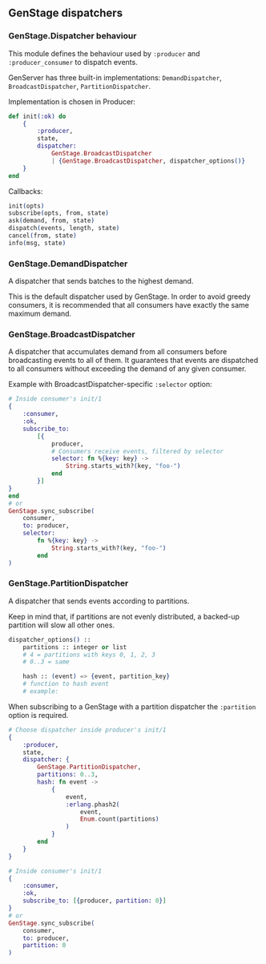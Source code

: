 ## GenStage dispatchers

### GenStage.Dispatcher behaviour
This module defines the behaviour used by `:producer` and `:producer_consumer` to dispatch events.

GenServer has three built-in implementations:
`DemandDispatcher`, `BroadcastDispatcher`, `PartitionDispatcher`.

Implementation is chosen in Producer:
```elixir
def init(:ok) do
    {
        :producer, 
        state, 
        dispatcher: 
            GenStage.BroadcastDispatcher
            | {GenStage.BroadcastDispatcher, dispatcher_options()}
    }
end
```

Callbacks:
```elixir
init(opts)
subscribe(opts, from, state)
ask(demand, from, state)
dispatch(events, length, state)
cancel(from, state)
info(msg, state)
```

### GenStage.DemandDispatcher
A dispatcher that sends batches to the highest demand.

This is the default dispatcher used by GenStage. In order to avoid greedy consumers, it is recommended that all consumers have exactly the same maximum demand.

### GenStage.BroadcastDispatcher

A dispatcher that accumulates demand from all consumers before broadcasting events to all of them.
It guarantees that events are dispatched to all consumers without exceeding the demand of any given consumer.

Example with BroadcastDispatcher-specific `:selector` option:

```elixir
# Inside consumer's init/1
{
    :consumer, 
    :ok, 
    subscribe_to:
        [{
            producer, 
            # Consumers receive events, filtered by selector
            selector: fn %{key: key} -> 
                String.starts_with?(key, "foo-") 
            end
        }]
}
end
# or
GenStage.sync_subscribe(
    consumer,
    to: producer,
    selector: 
        fn %{key: key} ->
            String.starts_with?(key, "foo-") 
        end
)
```

### GenStage.PartitionDispatcher

A dispatcher that sends events according to partitions.

Keep in mind that, if partitions are not evenly distributed, a backed-up partition will slow all other ones.

```elixir
dispatcher_options() :: 
    partitions :: integer or list
    # 4 = partitions with keys 0, 1, 2, 3
    # 0..3 = same

    hash :: (event) => {event, partition_key}
    # function to hash event
    # example:
```

When subscribing to a GenStage with a partition dispatcher the `:partition` option is required.

```elixir
# Choose dispatcher inside producer's init/1
{
    :producer, 
    state, 
    dispatcher: {
        GenStage.PartitionDispatcher, 
        partitions: 0..3,
        hash: fn event -> 
            {
                event, 
                :erlang.phash2(
                    event, 
                    Enum.count(partitions)
                )
            }
        end
    }
}

# Inside consumer's init/1
{
    :consumer, 
    :ok, 
    subscribe_to: [{producer, partition: 0}]
}
# or
GenStage.sync_subscribe(
    consumer, 
    to: producer, 
    partition: 0
)
```